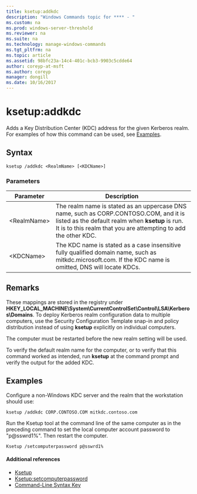 ```yaml
---
title: ksetup:addkdc
description: "Windows Commands topic for **** - "
ms.custom: na
ms.prod: windows-server-threshold
ms.reviewer: na
ms.suite: na
ms.technology: manage-windows-commands
ms.tgt_pltfrm: na
ms.topic: article
ms.assetid: 98bfc23a-14c4-401c-bcb3-9903c5cdde64
author: coreyp-at-msft
ms.author: coreyp
manager: dongill
ms.date: 10/16/2017
---
```


# ksetup:addkdc



Adds a Key Distribution Center (KDC) address for the given Kerberos realm. For examples of how this command can be used, see [Examples](#BKMK_Examples).

## Syntax

```
ksetup /addkdc <RealmName> [<KDCName>] 
```

### Parameters

|Parameter|Description|
|---------|-----------|
|\<RealmName>|The realm name is stated as an uppercase DNS name, such as CORP.CONTOSO.COM, and it is listed as the default realm when **ksetup** is run. It is to this realm that you are attempting to add the other KDC.|
|\<KDCName>|The KDC name is stated as a case insensitive fully qualified domain name, such as mitkdc.microsoft.com. If the KDC name is omitted, DNS will locate KDCs.|

## Remarks

These mappings are stored in the registry under **HKEY_LOCAL_MACHINE\System\CurrentControlSet\Control\LSA\Kerberos\Domains**. To deploy Kerberos realm configuration data to multiple computers, use the Security Configuration Template snap-in and policy distribution instead of using **ksetup** explicitly on individual computers.

The computer must be restarted before the new realm setting will be used.

To verify the default realm name for the computer, or to verify that this command worked as intended, run **ksetup** at the command prompt and verify the output for the added KDC.

## <a name="BKMK_Examples"></a>Examples

Configure a non-Windows KDC server and the realm that the workstation should use:
```
ksetup /addkdc CORP.CONTOSO.COM mitkdc.contoso.com
```
Run the Ksetup tool at the command line of the same computer as in the preceding command to set the local computer account password to "p@sswrd1%". Then restart the computer.
```
Ksetup /setcomputerpassword p@sswrd1%
```

#### Additional references

-   [Ksetup](ksetup.md)
-   [Ksetup:setcomputerpassword](ksetup-setcomputerpassword.md)
-   [Command-Line Syntax Key](command-line-syntax-key.md)